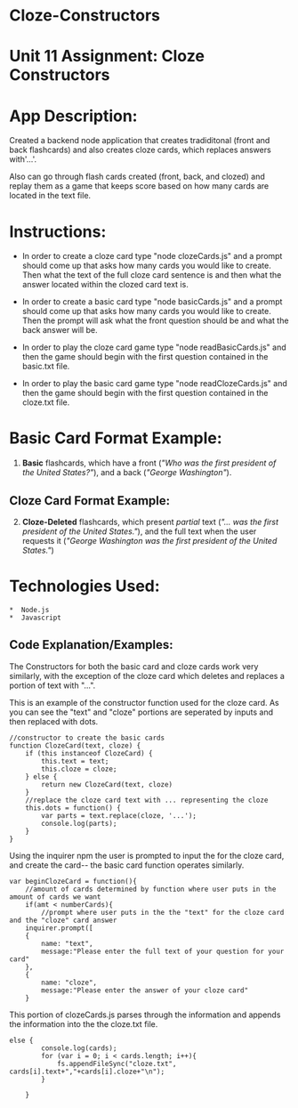 # Cloze-Constructors
# Unit 11 Assignment: Cloze Constructors

# App Description:

Created a backend node application that creates tradiditonal (front and back flashcards) and also creates cloze cards, which replaces answers with'...'. 

Also can go through flash cards created (front, back, and clozed) and replay them as a game that keeps score based on how many cards are located in the text file.

# Instructions:

* In order to create a cloze card type "node clozeCards.js" and a prompt should come up that asks how many cards you would like to create. Then what the text of the full cloze card sentence is and then what the answer located within the clozed card text is. 

* In order to create a basic card type "node basicCards.js" and a prompt should come up that asks how many cards you would like to create. Then the prompt will ask what the front question should be and what the back answer will be. 

* In order to play the cloze card game type "node readBasicCards.js" and then the game should begin with the first question contained in the basic.txt file. 

* In order to play the basic card game type "node readClozeCards.js" and then the game should begin with the first question contained in the cloze.txt file. 

# Basic Card Format Example:
1. **Basic** flashcards, which have a front (_"Who was the first president of the United States?"_), and a back (_"George Washington"_).

## Cloze Card Format Example:
2. **Cloze-Deleted** flashcards, which present _partial_ text (_"... was the first president of the United States."_), and the full text when the user requests it (_"George Washington was the first president of the United States."_)

# Technologies Used: 
	*  Node.js
	*  Javascript


## Code Explanation/Examples: 


The Constructors for both the basic card and cloze cards work very similarly, with the exception of the cloze card which deletes and replaces a portion of text with "...". 

This is an example of the constructor function used for the cloze card. As you can see the "text" and "cloze" portions are seperated by inputs and then replaced with dots.

```
//constructor to create the basic cards 
function ClozeCard(text, cloze) {
    if (this instanceof ClozeCard) {
        this.text = text;
        this.cloze = cloze;
    } else {
        return new ClozeCard(text, cloze)
    }
    //replace the cloze card text with ... representing the cloze
    this.dots = function() {
        var parts = text.replace(cloze, '...');
        console.log(parts);
    }
}

```
Using the inquirer npm the user is prompted to input the for the cloze card, and create the card-- the basic card function operates similarly.

```
var beginClozeCard = function(){
	//amount of cards determined by function where user puts in the amount of cards we want
	if(amt < numberCards){
		//prompt where user puts in the the "text" for the cloze card and the "cloze" card answer
	inquirer.prompt([
	{
		name: "text",
		message:"Please enter the full text of your question for your card"
	},
	{
		name: "cloze",
		message:"Please enter the answer of your cloze card"
	}

```
This portion of clozeCards.js parses through the information and appends the information into the the cloze.txt file. 

```
else {
		console.log(cards);
		for (var i = 0; i < cards.length; i++){
			fs.appendFileSync("cloze.txt", cards[i].text+","+cards[i].cloze+"\n");
		}
		
	}

```
